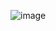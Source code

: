 ![image](https://github.com/Leenovations/ETC/assets/142461691/2b31f3ec-06b2-4a16-b24f-1a143252e444)
